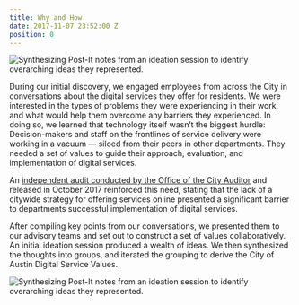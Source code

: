 ```yaml
---
title: Why and How
date: 2017-11-07 23:52:00 Z
position: 0
---
```


![Synthesizing Post-It notes from an ideation session to identify overarching ideas they represented.](/uploads/digital-values-1-min.png)

During our initial discovery, we engaged employees from across the City in conversations about the digital services they offer for residents. We were interested in the types of problems they were experiencing in their work, and what would help them overcome any barriers they experienced. In doing so, we learned that technology itself wasn’t the biggest hurdle: Decision-makers and staff on the frontlines of service delivery were working in a vacuum — siloed from their peers in other departments. They needed a set of values to guide their approach, evaluation, and implementation of digital services. 

An [independent audit conducted by the Office of the City Auditor](http://www.austintexas.gov/edims/document.cfm?id=286814) and released in October 2017 reinforced this need, stating that the lack of a citywide strategy for offering services online presented a significant barrier to departments successful implementation of digital services.

After compiling key points from our conversations, we presented them to our advisory teams and set out to construct a set of values collaboratively. An initial ideation session produced a wealth of ideas. We then synthesized the thoughts into groups, and iterated the grouping to derive the City of Austin Digital Service Values. 

![Synthesizing Post-It notes from an ideation session to identify overarching ideas they represented.](/uploads/digital-values-2-min.png)